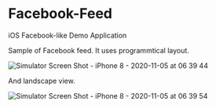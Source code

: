 # Facebook-Feed
iOS Facebook-like Demo Application 

Sample of Facebook feed. It uses programmtical layout.

![Simulator Screen Shot - iPhone 8 - 2020-11-05 at 06 39 44](https://user-images.githubusercontent.com/36597057/98198517-cd1cb000-1f31-11eb-96e5-bbfbc20f89c4.png)


And landscape view. 

![Simulator Screen Shot - iPhone 8 - 2020-11-05 at 06 39 54](https://user-images.githubusercontent.com/36597057/98198511-c9892900-1f31-11eb-8014-a8d5b74679c8.png)


